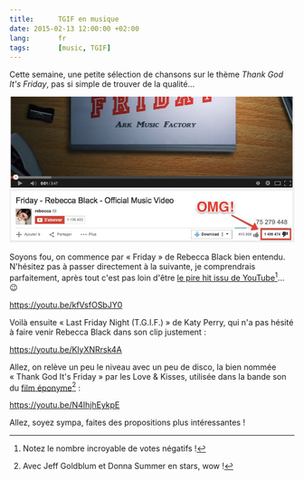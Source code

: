```yaml
---
title:      TGIF en musique
date: 2015-02-13 12:00:00 +02:00
lang:       fr
tags:       [music, TGIF]
---
```


Cette semaine, une petite sélection de chansons sur le thème *Thank God It's Friday*, pas si simple de trouver de la qualité…

![](rebecca-black-friday-haters.jpg "Des avis catastrophique sur Youtube pour Rebecca Black")

Soyons fou, on commence par « Friday » de Rebecca Black bien entendu. N'hésitez pas à passer directement à la suivante, je comprendrais parfaitement, après tout c'est pas loin d'être [le pire hit issu de YouTube](https://www.youtube.com/watch?v=smTm7ESzc4k)[^1]… 😉

https://youtu.be/kfVsfOSbJY0

Voilà ensuite « Last Friday Night (T.G.I.F.) » de Katy Perry, qui n'a pas hésité à faire venir Rebecca Black dans son clip justement :

https://youtu.be/KlyXNRrsk4A

Allez, on relève un peu le niveau avec un peu de disco, la bien nommée « Thank God It's Friday » par les Love & Kisses, utilisée dans la bande son du [film éponyme](http://fr.wikipedia.org/wiki/Dieu_merci,_c%27est_vendredi)[^2] :

https://youtu.be/N4IhjhEykpE

Allez, soyez sympa, faites des propositions plus intéressantes !

[^1]: Notez le nombre incroyable de votes négatifs !

[^2]: Avec Jeff Goldblum et Donna Summer en stars, wow !
